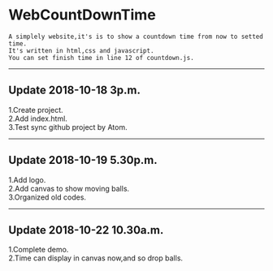 # WebCountDownTime

    A simplely website,it's is to show a countdown time from now to setted time.   
    It's written in html,css and javascript.   
    You can set finish time in line 12 of countdown.js.   

---

## Update 2018-10-18 3p.m.

   1.Create project.   
   2.Add index.html.   
   3.Test sync github project by Atom.   

---

## Update 2018-10-19 5.30p.m.

   1.Add logo.   
   2.Add canvas to show moving balls.   
   3.Organized old codes.   

---

## Update 2018-10-22 10.30a.m.

   1.Complete demo.   
   2.Time can display in canvas now,and so drop balls.   
